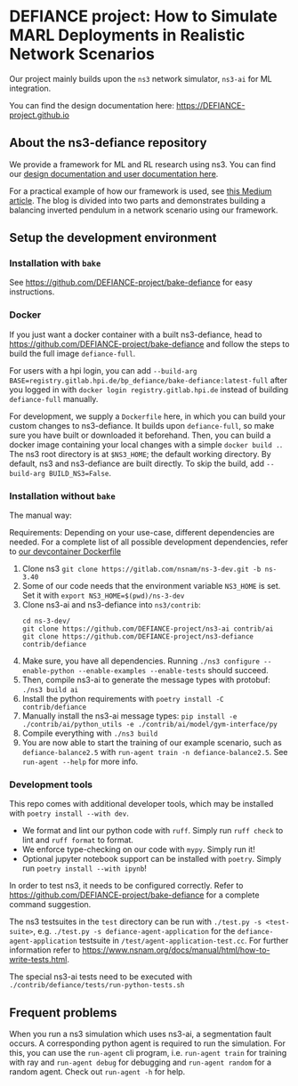 # DEFIANCE project: How to Simulate MARL Deployments in Realistic Network Scenarios

Our project mainly builds upon the `ns3` network simulator, `ns3-ai` for ML integration.

You can find the design documentation here: <https://DEFIANCE-project.github.io>

## About the ns3-defiance repository

We provide a framework for ML and RL research using ns3.
You can find our [design documentation and user documentation here](https://DEFIANCE-project.github.io).

For a practical example of how our framework is used, see [this Medium article](https://medium.com/@oliver.zimmermann/reinforcement-learning-in-ns3-part-1-698b9c30c0cd). The blog is divided into two parts and demonstrates building a balancing inverted pendulum in a network scenario using our framework.

## Setup the development environment

### Installation with `bake`

See <https://github.com/DEFIANCE-project/bake-defiance> for easy instructions.

### Docker

If you just want a docker container with a built ns3-defiance, head to <https://github.com/DEFIANCE-project/bake-defiance> and follow the steps to build the full image `defiance-full`.

For users with a hpi login, you can add `--build-arg BASE=registry.gitlab.hpi.de/bp_defiance/bake-defiance:latest-full`
after you logged in with `docker login registry.gitlab.hpi.de` instead of building `defiance-full` manually.

For development, we supply a `Dockerfile` here, in which you can build your custom changes to ns3-defiance. It builds upon `defiance-full`, so make sure you have built or downloaded it beforehand.
Then, you can build a docker image containing your local changes with a simple `docker build .`.
The ns3 root directory is at `$NS3_HOME`; the default working directory.
By default, ns3 and ns3-defiance are built directly. To skip the build, add `--build-arg BUILD_NS3=False`.

### Installation without `bake`

The manual way:

Requirements: Depending on your use-case, different dependencies are needed. For a complete list of all possible
development dependencies, refer
to [our devcontainer Dockerfile](https://github.com/DEFIANCE-project/bake-defiance/blob/main/.devcontainer/Dockerfile#L9)

1. Clone ns3 `git clone https://gitlab.com/nsnam/ns-3-dev.git -b ns-3.40`
2. Some of our code needs that the environment variable `NS3_HOME` is set. Set it with `export NS3_HOME=$(pwd)/ns-3-dev`
3. Clone ns3-ai and ns3-defiance into `ns3/contrib`:
    ```shell-c
   cd ns-3-dev/
   git clone https://github.com/DEFIANCE-project/ns3-ai contrib/ai
   git clone https://github.com/DEFIANCE-project/ns3-defiance contrib/defiance
    ```
4. Make sure, you have all dependencies. Running `./ns3 configure --enable-python --enable-examples --enable-tests`
   should succeed.
5. Then, compile ns3-ai to generate the message types with protobuf: `./ns3 build ai`
6. Install the python requirements with `poetry install -C contrib/defiance`
7. Manually install the ns3-ai message
   types: `pip install -e ./contrib/ai/python_utils -e ./contrib/ai/model/gym-interface/py`
8. Compile everything with `./ns3 build`
9. You are now able to start the training of our example scenario, such as `defiance-balance2.5`
   with `run-agent train -n defiance-balance2.5`. See `run-agent --help` for more info.

### Development tools

This repo comes with additional developer tools, which may be installed with `poetry install --with dev`.

- We format and lint our python code with `ruff`. Simply run `ruff check` to lint and `ruff format` to format.
- We enforce type-checking on our code with `mypy`. Simply run it!
- Optional jupyter notebook support can be installed with `poetry`. Simply run `poetry install --with ipynb`!

In order to test ns3, it needs to be configured correctly. Refer to <https://github.com/DEFIANCE-project/bake-defiance>
for a complete command suggestion.

The ns3 testsuites in the `test` directory can be run with `./test.py -s <test-suite>`,
e.g. `./test.py -s defiance-agent-application` for the `defiance-agent-application` testsuite
in `/test/agent-application-test.cc`. For
further information refer to <https://www.nsnam.org/docs/manual/html/how-to-write-tests.html>.

The special ns3-ai tests need to be executed with `./contrib/defiance/tests/run-python-tests.sh`

## Frequent problems

When you run a ns3 simulation which uses ns3-ai, a segmentation fault occurs. A corresponding python agent is required
to run the simulation. For this, you can use the `run-agent` cli program, i.e. `run-agent train` for training with ray
and `run-agent debug` for debugging and `run-agent random` for a random agent. Check out `run-agent -h` for help.
